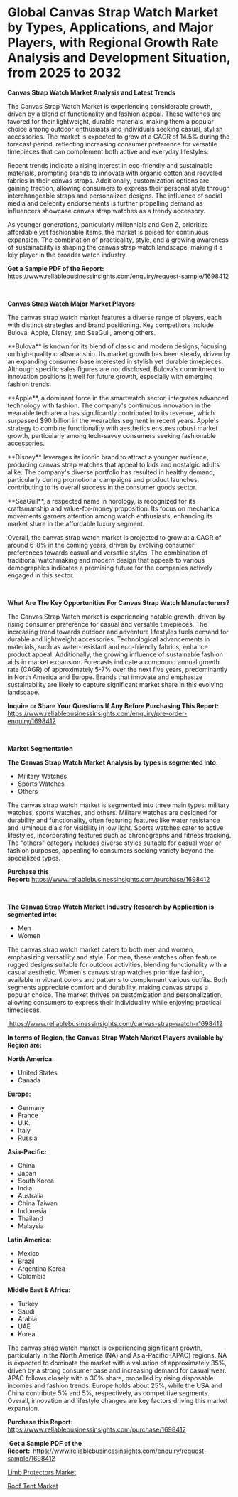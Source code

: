 <p><h1>Global Canvas Strap Watch Market by Types, Applications, and Major Players, with Regional Growth Rate Analysis and Development Situation, from 2025 to 2032</h1></p><p><strong>Canvas Strap Watch Market Analysis and Latest Trends</strong></p>
<p><p>The Canvas Strap Watch Market is experiencing considerable growth, driven by a blend of functionality and fashion appeal. These watches are favored for their lightweight, durable materials, making them a popular choice among outdoor enthusiasts and individuals seeking casual, stylish accessories. The market is expected to grow at a CAGR of 14.5% during the forecast period, reflecting increasing consumer preference for versatile timepieces that can complement both active and everyday lifestyles.</p><p>Recent trends indicate a rising interest in eco-friendly and sustainable materials, prompting brands to innovate with organic cotton and recycled fabrics in their canvas straps. Additionally, customization options are gaining traction, allowing consumers to express their personal style through interchangeable straps and personalized designs. The influence of social media and celebrity endorsements is further propelling demand as influencers showcase canvas strap watches as a trendy accessory. </p><p>As younger generations, particularly millennials and Gen Z, prioritize affordable yet fashionable items, the market is poised for continuous expansion. The combination of practicality, style, and a growing awareness of sustainability is shaping the canvas strap watch landscape, making it a key player in the broader watch industry.</p></p>
<p><strong>Get a Sample PDF of the Report:&nbsp;</strong> <a href="https://www.reliablebusinessinsights.com/enquiry/request-sample/1698412?utm_campaign=1877&utm_medium=2&utm_source=Github&utm_content=ia&utm_term=08022025&utm_id=canvas-strap-watch">https://www.reliablebusinessinsights.com/enquiry/request-sample/1698412</a></p>
<p>&nbsp;</p>
<p><strong>Canvas Strap Watch Major Market Players</strong></p>
<p><p>The canvas strap watch market features a diverse range of players, each with distinct strategies and brand positioning. Key competitors include Bulova, Apple, Disney, and SeaGull, among others.</p><p>**Bulova** is known for its blend of classic and modern designs, focusing on high-quality craftsmanship. Its market growth has been steady, driven by an expanding consumer base interested in stylish yet durable timepieces. Although specific sales figures are not disclosed, Bulova's commitment to innovation positions it well for future growth, especially with emerging fashion trends.</p><p>**Apple**, a dominant force in the smartwatch sector, integrates advanced technology with fashion. The company's continuous innovation in the wearable tech arena has significantly contributed to its revenue, which surpassed $90 billion in the wearables segment in recent years. Apple's strategy to combine functionality with aesthetics ensures robust market growth, particularly among tech-savvy consumers seeking fashionable accessories.</p><p>**Disney** leverages its iconic brand to attract a younger audience, producing canvas strap watches that appeal to kids and nostalgic adults alike. The company's diverse portfolio has resulted in healthy demand, particularly during promotional campaigns and product launches, contributing to its overall success in the consumer goods sector.</p><p>**SeaGull**, a respected name in horology, is recognized for its craftsmanship and value-for-money proposition. Its focus on mechanical movements garners attention among watch enthusiasts, enhancing its market share in the affordable luxury segment.</p><p>Overall, the canvas strap watch market is projected to grow at a CAGR of around 6-8% in the coming years, driven by evolving consumer preferences towards casual and versatile styles. The combination of traditional watchmaking and modern design that appeals to various demographics indicates a promising future for the companies actively engaged in this sector.</p></p>
<p>&nbsp;</p>
<p><strong>What Are The Key Opportunities For Canvas Strap Watch Manufacturers?</strong></p>
<p><p>The Canvas Strap Watch market is experiencing notable growth, driven by rising consumer preference for casual and versatile timepieces. The increasing trend towards outdoor and adventure lifestyles fuels demand for durable and lightweight accessories. Technological advancements in materials, such as water-resistant and eco-friendly fabrics, enhance product appeal. Additionally, the growing influence of sustainable fashion aids in market expansion. Forecasts indicate a compound annual growth rate (CAGR) of approximately 5-7% over the next five years, predominantly in North America and Europe. Brands that innovate and emphasize sustainability are likely to capture significant market share in this evolving landscape.</p></p>
<p><strong>Inquire or Share Your Questions If Any Before Purchasing This Report:</strong> <a href="https://www.reliablebusinessinsights.com/enquiry/pre-order-enquiry/1698412?utm_campaign=1877&utm_medium=2&utm_source=Github&utm_content=ia&utm_term=08022025&utm_id=canvas-strap-watch">https://www.reliablebusinessinsights.com/enquiry/pre-order-enquiry/1698412</a></p>
<p>&nbsp;</p>
<p><strong>Market Segmentation</strong></p>
<p><strong>The Canvas Strap Watch Market Analysis by types is segmented into:</strong></p>
<p><ul><li>Military Watches</li><li>Sports Watches</li><li>Others</li></ul></p>
<p><p>The canvas strap watch market is segmented into three main types: military watches, sports watches, and others. Military watches are designed for durability and functionality, often featuring features like water resistance and luminous dials for visibility in low light. Sports watches cater to active lifestyles, incorporating features such as chronographs and fitness tracking. The "others" category includes diverse styles suitable for casual wear or fashion purposes, appealing to consumers seeking variety beyond the specialized types.</p></p>
<p><strong>Purchase this Report:&nbsp;</strong><a href="https://www.reliablebusinessinsights.com/purchase/1698412?utm_campaign=1877&utm_medium=2&utm_source=Github&utm_content=ia&utm_term=08022025&utm_id=canvas-strap-watch">https://www.reliablebusinessinsights.com/purchase/1698412</a></p>
<p>&nbsp;</p>
<p><strong>The Canvas Strap Watch Market Industry Research by Application is segmented into:</strong></p>
<p><ul><li>Men</li><li>Women</li></ul></p>
<p><p>The canvas strap watch market caters to both men and women, emphasizing versatility and style. For men, these watches often feature rugged designs suitable for outdoor activities, blending functionality with a casual aesthetic. Women's canvas strap watches prioritize fashion, available in vibrant colors and patterns to complement various outfits. Both segments appreciate comfort and durability, making canvas straps a popular choice. The market thrives on customization and personalization, allowing consumers to express their individuality while enjoying practical timepieces.</p></p>
<p><a href="https://www.reliablebusinessinsights.com/canvas-strap-watch-r1698412?utm_campaign=1877&utm_medium=2&utm_source=Github&utm_content=ia&utm_term=08022025&utm_id=canvas-strap-watch">&nbsp;https://www.reliablebusinessinsights.com/canvas-strap-watch-r1698412</a></p>
<p><strong>In terms of Region, the Canvas Strap Watch Market Players available by Region are:</strong></p>
<p>
    <p> <strong> North America: </strong>
        <ul>
            <li>United States</li>
            <li>Canada</li>
        </ul>
        </p> 
    <p> <strong> Europe: </strong>
        <ul>
            <li>Germany</li>
            <li>France</li>
            <li>U.K.</li>
            <li>Italy</li>
            <li>Russia</li>
        </ul>
        </p> 
    <p> <strong> Asia-Pacific: </strong>
        <ul>
            <li>China</li>
            <li>Japan</li>
            <li>South Korea</li>
            <li>India</li>
            <li>Australia</li>
            <li>China Taiwan</li>
            <li>Indonesia</li>
            <li>Thailand</li>
            <li>Malaysia</li>
        </ul>
        </p> 
    <p> <strong> Latin America: </strong>
        <ul>
            <li>Mexico</li>
            <li>Brazil</li>
            <li>Argentina Korea</li>
            <li>Colombia</li>
        </ul>
        </p> 
    <p> <strong> Middle East & Africa: </strong>
        <ul>
            <li>Turkey</li>
            <li>Saudi</li>
            <li>Arabia</li>
            <li>UAE</li>
            <li>Korea</li>
        </ul>
    </p>
    </p>
<p><p>The canvas strap watch market is experiencing significant growth, particularly in the North America (NA) and Asia-Pacific (APAC) regions. NA is expected to dominate the market with a valuation of approximately 35%, driven by a strong consumer base and increasing demand for casual wear. APAC follows closely with a 30% share, propelled by rising disposable incomes and fashion trends. Europe holds about 25%, while the USA and China contribute 5% and 5%, respectively, as competitive segments. Overall, innovation and lifestyle changes are key factors driving this market expansion.</p></p>
<p><strong>Purchase this Report: </strong><a href="https://www.reliablebusinessinsights.com/purchase/1698412?utm_campaign=1877&utm_medium=2&utm_source=Github&utm_content=ia&utm_term=08022025&utm_id=canvas-strap-watch">https://www.reliablebusinessinsights.com/purchase/1698412</a></p>
<p>&nbsp;<strong>Get a Sample PDF of the Report:&nbsp;&nbsp;</strong><a href="https://www.reliablebusinessinsights.com/enquiry/request-sample/1698412?utm_campaign=1877&utm_medium=2&utm_source=Github&utm_content=ia&utm_term=08022025&utm_id=canvas-strap-watch">https://www.reliablebusinessinsights.com/enquiry/request-sample/1698412</a></p>
<p><strong></strong></p>
<p><p><a href="https://github.com/elizabethdagraca/Market-Research-Report-List-5/blob/main/limb-protectors-market.md?utm_campaign=1877&utm_medium=2&utm_source=Github&utm_content=ia&utm_term=08022025&utm_id=canvas-strap-watch">Limb Protectors Market</a></p><p><a href="https://github.com/tapandtarxo/Market-Research-Report-List-1/blob/main/roof-tent-market.md?utm_campaign=1877&utm_medium=2&utm_source=Github&utm_content=ia&utm_term=08022025&utm_id=canvas-strap-watch">Roof Tent Market</a></p></p>